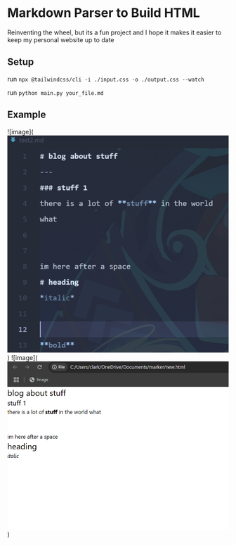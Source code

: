 # Markdown Parser to Build HTML
Reinventing the wheel, but its a fun project and I hope it makes it easier to keep my personal website up to date
## Setup
run `npx @tailwindcss/cli -i ./input.css -o ./output.css --watch`


run `python main.py your_file.md`

## Example 
![image](![example markdown](image-1.png))
![image](![example html preview](image.png))